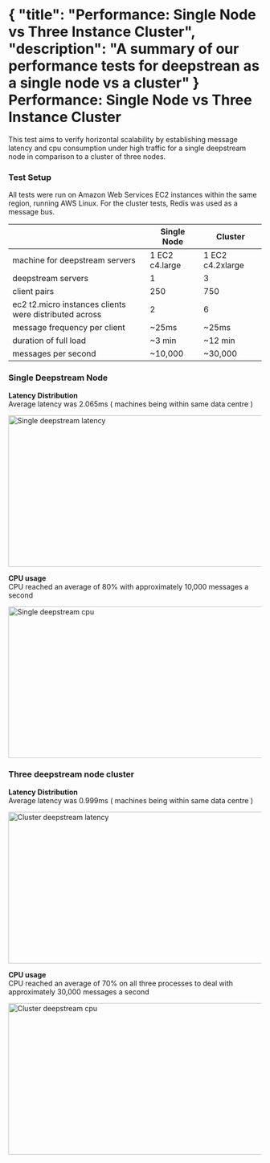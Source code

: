 {
	"title": "Performance: Single Node vs Three Instance Cluster",
	"description": "A summary of our performance tests for deepstrean as a single node vs a cluster"
}
Performance: Single Node vs Three Instance Cluster
======================================
This test aims to verify horizontal scalability by establishing message latency and cpu consumption under high traffic for a single deepstream node in comparison to a cluster of three nodes.

### Test Setup
All tests were run on Amazon Web Services EC2 instances within the same region, running AWS Linux. For the cluster tests, Redis was used as a message bus.

<table class="mini">
	<thead>
		<tr>
			<th>&nbsp;</th>
			<th>Single Node</th>
			<th>Cluster</th>
	</thead>
	<tbody>
		<tr>
			<td>machine for deepstream servers</td>
			<td>1 EC2 c4.large</td>
			<td>1 EC2 c4.2xlarge</td>
		</tr>
		<tr>
			<td>deepstream servers</td>
			<td>1</td>
			<td>3</td>
		</tr>
		<tr>
			<td>client pairs</td>
			<td>250</td>
			<td>750</td>
		</tr>
		<tr>
			<td>ec2 t2.micro instances clients were distributed across</td>
			<td>2</td>
			<td>6</td>
		</tr>
		<tr>
			<td>message frequency per client</td>
			<td>~25ms</td>
			<td>~25ms</td>
		</tr>
		<tr>
			<td>duration of full load</td>
			<td>~3 min</td>
			<td>~12 min</td>
		</tr>
		<tr>
			<td>messages per second</td>
			<td>~10,000</td>
			<td>~30,000</td>
		</tr>
	</tbody>
</table>

### Single Deepstream Node

**Latency Distribution**<br />
Average latency was 2.065ms ( machines being within same data centre )
<div class="img-container">
	<img class="tutorial" width="602" height="302" src="../assets/images/performance/one-ds-latency.png" alt="Single deepstream latency" />
</div>

**CPU usage**<br />
CPU reached an average of 80% with approximately 10,000 messages a second
<div class="img-container">
	<img class="tutorial" width="602" height="302" src="../assets/images/performance/one-ds-cpu.png" alt="Single deepstream cpu" />
</div>

### Three deepstream node cluster

**Latency Distribution**<br />
Average latency was 0.999ms ( machines being within same data centre )
<div class="img-container">
	<img class="tutorial" width="602" height="302" src="../assets/images/performance/three-ds-latency.png" alt="Cluster deepstream latency" />
</div>

**CPU usage**<br />
CPU reached an average of 70% on all three processes to deal with approximately 30,000 messages a second
<div class="img-container">
	<img class="tutorial" width="602" height="302" src="../assets/images/performance/three-ds-cpu.png" alt="Cluster deepstream cpu" />
</div>

</div>